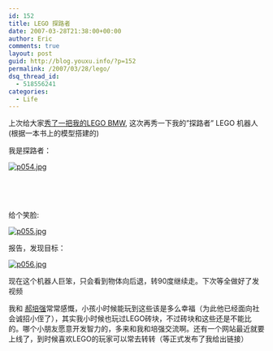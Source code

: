 ```yaml
---
id: 152
title: LEGO 探路者
date: 2007-03-28T21:38:00+00:00
author: Eric
comments: true
layout: post
guid: http://blog.youxu.info/?p=152
permalink: /2007/03/28/lego/
dsq_thread_id:
  - 518556241
categories:
  - Life
---
```

上次给大家[秀了一把我的LEGO BMW](http://xumathena.blogspot.com/2006/12/2007.html), 这次再秀一下我的&#8221;探路者&#8221; LEGO 机器人 (根据一本书上的模型搭建的)

我是探路者：

<p align="left">
  <a href="http://blog.youxu.info/wp-content/uploads/2007/04/p054.jpg" title="p054.jpg"><img src="http://blog.youxu.info/wp-content/uploads/2007/04/p054.thumbnail.jpg" alt="p054.jpg" /></a>
</p>

<p class="lhcl_photobox">
  &nbsp;
</p>

<p style="text-align: center">
  &nbsp;
</p>

给个笑脸:

[![p055.jpg](http://blog.youxu.info/wp-content/uploads/2007/04/p055.thumbnail.jpg)](http://blog.youxu.info/wp-content/uploads/2007/04/p055.jpg "p055.jpg")

报告，发现目标：

[![p056.jpg](http://blog.youxu.info/wp-content/uploads/2007/04/p056.thumbnail.jpg)](http://blog.youxu.info/wp-content/uploads/2007/04/p056.jpg "p056.jpg")

现在这个机器人巨笨，只会看到物体向后退，转90度继续走。下次等全做好了发视频

我和 [郝培强](http://www.tinydust.net/prog/diary/diary.htm)常常感慨，小孩小时候能玩到这些该是多么幸福（为此他已经面向社会诚招小侄了），其实我小时候也玩过LEGO砖块，不过砖块和这些还是不能比的。哪个小朋友愿意开发智力的，多来和我和培强交流啊。还有一个网站最近就要上线了，到时候喜欢LEGO的玩家可以常去转转（等正式发布了我给出链接）